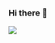 ### Hi there 👋

<img src="https://capsule-render.vercel.app/api?type=venom&color=auto&height=300&section=header&text=안녕베리&fontSize=90" />

<!--
**mingeeKim/mingeeKim** is a ✨ _special_ ✨ repository because its `README.md` (this file) appears on your GitHub profile.

Here are some ideas to get you started:

- 🔭 I’m currently working on ...
- 🌱 I’m currently learning ...
- 👯 I’m looking to collaborate on ...
- 🤔 I’m looking for help with ...
- 💬 Ask me about ...
- 📫 How to reach me: ...
- 😄 Pronouns: ...
- ⚡ Fun fact: ...
-->
